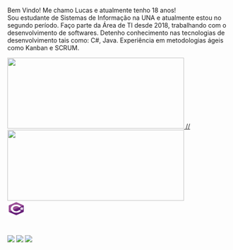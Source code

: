 <p> 
Bem Vindo! Me chamo Lucas e atualmente tenho 18 anos! <br /> 
Sou estudante de Sistemas de Informação na UNA e atualmente estou no segundo período. 
Faço parte da Área de TI desde 2018, trabalhando com o desenvolvimento de softwares. Detenho conhecimento nas tecnologias de desenvolvimento tais como: C#, Java.
Experiência em metodologias ágeis como Kanban e SCRUM.</p>

<div>
  <a href="https://github.com/scuL-M">
  <img height="160em" width="400" src="https://github-readme-stats.vercel.app/api?username=scuL-M&show_icons=true&theme=dark&include_all_commits=true&count_private=true"/>
  //<img height="160em" width="400" src="https://github-readme-stats.vercel.app/api/top-langs/?username=scuL-M&layout=compact&langs_count=7&theme=dark"/>
    
  <div style="display: inline_block">
  <img align="center" alt="Lucas-Csharp" height="30" width="40" src="https://raw.githubusercontent.com/devicons/devicon/master/icons/csharp/csharp-original.svg">
</div>
    <p> <br /> </p>   
     
  <div> <a href="https://www.linkedin.com/in/lucas-mol-de-carvalho-messias-265152156/" target="_blank"><img src="https://img.shields.io/badge/-LinkedIn-%230077B5?style=for-the-badge&logo=linkedin&logoColor=white" target="_blank"></a> 
  <a href = "lucasmolcms@gmail.com"><img src="https://img.shields.io/badge/-Gmail-%23333?style=for-the-badge&logo=gmail&logoColor=white" target="_blank"></a>
  <a href="https://www.instagram.com/luskasm/" target="_blank"><img src="https://img.shields.io/badge/-Instagram-%23E4405F?style=for-the-badge&logo=instagram&logoColor=white" target="_blank"></a>   </div>
    

  
   
    
